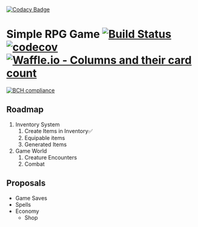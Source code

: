 [![Codacy Badge](https://api.codacy.com/project/badge/Grade/8d077ab9da774952a55ad536c126417a)](https://app.codacy.com/app/garritfra/simple-rpg?utm_source=github.com&utm_medium=referral&utm_content=garritfra/simple-rpg&utm_campaign=badger)
# Simple RPG Game [![Build Status](https://travis-ci.org/garritfra/simple-rpg.svg?branch=develop)](https://travis-ci.org/garritfra/simple-rpg) [![codecov](https://codecov.io/gh/garritfra/simple-rpg/branch/develop/graph/badge.svg)](https://codecov.io/gh/garritfra/simple-rpg) [![Waffle.io - Columns and their card count](https://badge.waffle.io/garritfra/simple-rpg.svg?columns=all)](https://waffle.io/garritfra/simple-rpg)

[![BCH compliance](https://bettercodehub.com/edge/badge/garritfra/simple-rpg?branch=develop)](https://bettercodehub.com/)

## Roadmap

1. Inventory System
    1. Create Items in Inventory✅
    1. Equipable items
    1. Generated Items
1. Game World
    1. Creature Encounters
    1. Combat

## Proposals

- Game Saves
- Spells
- Economy
    - Shop
